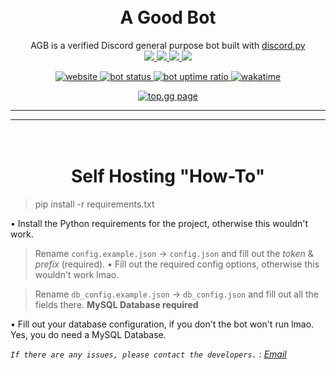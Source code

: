 <h1 align='center'>
	<br>A Good Bot
</h1>
<p align="center">
	AGB is a verified Discord general purpose bot built with <a href="https://github.com/Rapptz/discord.py">discord.py</a><br>
	<a href="https://dsc.gg/agb">
      <img src="https://img.shields.io/badge/Invite:-Bot Invite%20%E2%86%92-gray.svg?colorA=655BE1&colorB=4F44D6&style=for-the-badge"/>
    </a>
	<a href="https://dsc.gg/agb">
    	<img src="https://img.shields.io/badge/Version:-4.0.6%20%E2%86%92-gray.svg?colorA=655BE1&colorB=4F44D6&style=for-the-badge"/>
     </a>
	<a href="https://discordpy.readthedocs.io/en/stable/">
      	<img src="https://img.shields.io/badge/Library:-Discord.py%20%E2%86%92-gray.svg?colorA=655BE1&colorB=4F44D6&style=for-the-badge"/>
    </a>
	<a href="https://dsc.gg/anxiety">
      	<img src="https://img.shields.io/badge/Support:-Discord Server%20%E2%86%92-gray.svg?colorA=655BE1&colorB=4F44D6&style=for-the-badge"/>
    </a>
</p>

<p align=center>
	<a href="https://agb-dev.xyz/">
		<img src="https://img.shields.io/website?url=https%3A%2F%2Fagb-dev.xyz%2F" alt="website">
	</a>
	<a href="https://agb-dev.xyz/">
		<img src="https://img.shields.io/uptimerobot/status/m788775593-2373a7498dbc0c5fe78901f1?label=bot%20status" alt="bot status">
	</a>
	<a href="https://agb-dev.xyz/">
		<img src="https://img.shields.io/uptimerobot/ratio/7/m788775593-2373a7498dbc0c5fe78901f1?label=uptime%20ratio" alt="bot uptime ratio">
	</a>	
	<a href="https://wakatime.com/badge/github/Motzumoto/agb-final">
		<img src="https://wakatime.com/badge/github/Motzumoto/agb-final.svg" alt="wakatime">
	</a>
</p>

<p align="center">
	<a href="https://top.gg/bot/723726581864071178">
	    <img src="https://top.gg/api/widget/723726581864071178.svg" alt="top.gg page">
	</a>
</p>

<hr><hr>

<h1 align="center">
	<br>Self Hosting "How-To"
</h1>

> pip install -r requirements.txt
<p>
• Install the Python requirements for the project, otherwise this wouldn't work.
</p>

> Rename `config.example.json` -> `config.json` and fill out the *token* & *prefix* (required).
• Fill out the required config options, otherwise this wouldn't work lmao.

> Rename `db_config.example.json` -> `db_config.json` and fill out all the fields there. **MySQL Database required**

• Fill out your database configuration, if you don't the bot won't run lmao. Yes, you do need a MySQL Database.

<i>`If there are any issues, please contact the developers.` : <a href="mailto:contact@agb-dev.xyz">Email</i>